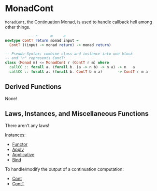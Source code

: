 # MonadCont

`MonadCont`, the Continuation Monad, is used to handle callback hell among other things.

```purescript
           -- r      m     a
newtype ContT return monad input =
  ContT ((input -> monad return) -> monad return)

-- Pseudo-Syntax: combine class and instance into one block
-- and "n" represents ContT:
class (Monad m) <= MonadCont r (ContT r m) where
  callCC :: forall a. (forall b. (a -> n b) -> n a) -> n   a
  callCC :: forall a. (forall b. ContT b m a)       -> ContT r m a
```

## Derived Functions

None!

## Laws, Instances, and Miscellaneous Functions

There aren't any laws!

Instances:
- [Functor](https://github.com/purescript/purescript-transformers/blob/v4.1.0/src/Control/Monad/Cont/Trans.purs#L40)
- [Apply](https://github.com/purescript/purescript-transformers/blob/v4.1.0/src/Control/Monad/Cont/Trans.purs#L43)
- [Applicative](https://github.com/purescript/purescript-transformers/blob/v4.1.0/src/Control/Monad/Cont/Trans.purs#L46)
- [Bind](https://github.com/purescript/purescript-transformers/blob/v4.1.0/src/Control/Monad/Cont/Trans.purs#L49)

To handle/modify the output of a continuation computation:
- [Cont](https://pursuit.purescript.org/packages/purescript-transformers/4.1.0/docs/Control.Monad.Cont#v:cont)
- [ContT](https://pursuit.purescript.org/packages/purescript-transformers/4.1.0/docs/Control.Monad.Cont.Trans#v:runContT)
